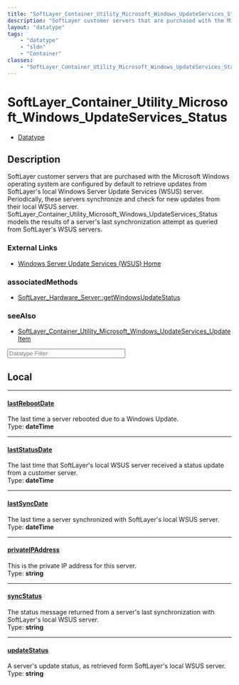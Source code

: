 ```yaml
---
title: "SoftLayer_Container_Utility_Microsoft_Windows_UpdateServices_Status"
description: "SoftLayer customer servers that are purchased with the Microsoft Windows operating system are configured by default to r... "
layout: "datatype"
tags:
    - "datatype"
    - "sldn"
    - "Container"
classes:
    - "SoftLayer_Container_Utility_Microsoft_Windows_UpdateServices_Status"
---
```


# SoftLayer_Container_Utility_Microsoft_Windows_UpdateServices_Status
<div id='service-datatype'>
    <ul id='sldn-reference-tabs'>
        <li id='datatype'> <a href='/reference/datatypes/SoftLayer_Container_Utility_Microsoft_Windows_UpdateServices_Status' >Datatype</a></li>
    </ul>
</div>

## Description 


SoftLayer customer servers that are purchased with the Microsoft Windows operating system are configured by default to retrieve updates from SoftLayer's local Windows Server Update Services (WSUS) server. Periodically, these servers synchronize and check for new updates from their local WSUS server. SoftLayer_Container_Utility_Microsoft_Windows_UpdateServices_Status models the results of a server's last synchronization attempt as queried from SoftLayer's WSUS servers. 

### External Links


* [Windows Server Update Services (WSUS) Home](http://technet.microsoft.com/en-us/wsus/default.aspx)



### associatedMethods

*  [SoftLayer_Hardware_Server::getWindowsUpdateStatus](/reference/services/SoftLayer_Hardware_Server/getWindowsUpdateStatus )



### seeAlso

* [SoftLayer_Container_Utility_Microsoft_Windows_UpdateServices_UpdateItem](/reference/datatypes/SoftLayer_Container_Utility_Microsoft_Windows_UpdateServices_UpdateItem )




<!-- Filer BEGIN -->
<div class="view-filters">
        <div class="clearfix">
            <div class="search-input-box">
                <input placeholder="Datatype Filter" onkeyup="titleSearch(inputId='prop-input', divId='properties', elementClass='prop-row')" 
                    type="text" id="prop-input" value="" size="30" maxlength="128" class="form-text">
            </div>
        </div>
</div>
<!-- Filer END -->

<div id="properties" class="content">
<div id="localProperties" class="prop-content" >

## Local
<div class="prop-row">

-----
[lastRebootDate]: #lastrebootdate
#### [lastRebootDate]
The last time a server rebooted due to a Windows Update.  
<span class="type-label">Type: </span>**dateTime**  



</div>
<div class="prop-row">

-----
[lastStatusDate]: #laststatusdate
#### [lastStatusDate]
The last time that SoftLayer's local WSUS server received a status update from a customer server.  
<span class="type-label">Type: </span>**dateTime**  



</div>
<div class="prop-row">

-----
[lastSyncDate]: #lastsyncdate
#### [lastSyncDate]
The last time a server synchronized with SoftLayer's local WSUS server.  
<span class="type-label">Type: </span>**dateTime**  



</div>
<div class="prop-row">

-----
[privateIPAddress]: #privateipaddress
#### [privateIPAddress]
This is the private IP address for this server.  
<span class="type-label">Type: </span>**string**  



</div>
<div class="prop-row">

-----
[syncStatus]: #syncstatus
#### [syncStatus]
The status message returned from a server's last synchronization with SoftLayer's local WSUS server.  
<span class="type-label">Type: </span>**string**  



</div>
<div class="prop-row">

-----
[updateStatus]: #updatestatus
#### [updateStatus]
A server's update status, as retrieved form SoftLayer's local WSUS server.  
<span class="type-label">Type: </span>**string**  



</div>
</div>
<!-- LOCAL PROPERTY END -->

</div>


